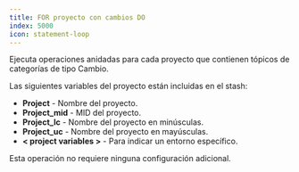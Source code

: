 ```yaml
---
title: FOR proyecto con cambios DO
index: 5000
icon: statement-loop
---
```


Ejecuta operaciones anidadas para cada proyecto que contienen tópicos de categorías de tipo Cambio.

Las siguientes variables del proyecto están incluidas en el stash:

- **Project** - Nombre del proyecto.
- **Project_mid** - MID del proyecto.
- **Project_lc** - Nombre del proyecto en minúsculas.
- **Project_uc** - Nombre del proyecto en mayúsculas.
- **< project variables >** - Para indicar un entorno específico.

Esta operación no requiere ninguna configuración adicional.
